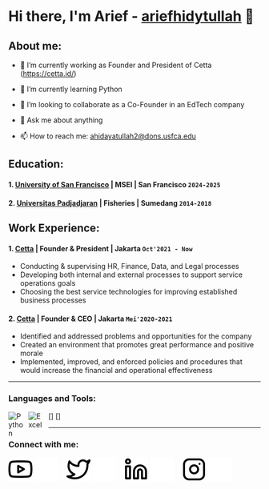 # Hi there, I'm Arief - [ariefhidytullah](https://www.instagram.com/ariefhidytullah/) 👋
## About me:
- 🔭 I’m currently working as Founder and President of Cetta (https://cetta.id/) 
- 🌱 I’m currently learning Python 
- 👯 I’m looking to collaborate as a Co-Founder in an EdTech company

- 💬 Ask me about anything
- 📫 How to reach me: ahidayatullah2@dons.usfca.edu

## Education:

#### 1. [University of San Francisco](https://www.ugm.ac.id) | MSEI | San Francisco `2024-2025`
   
#### 2. [Universitas Padjadjaran](https://www.unpad.ac.id/) | Fisheries | Sumedang `2014-2018`
   

## Work Experience:
#### 1. [Cetta](https://cetta.id/) | Founder & President | Jakarta `Oct'2021 - Now`
   - Conducting & supervising HR, Finance, Data, and Legal processes
   - Developing both internal and external processes to support service operations goals
   - Choosing the best service technologies for improving established business
processes

#### 2. [Cetta](https://cetta.id/) | Founder & CEO | Jakarta `Mei'2020-2021`
   - Identified and addressed problems and opportunities for the company
   - Created an environment that promotes great performance and positive morale
   - Implemented, improved, and enforced policies and procedures that would increase the financial and operational effectiveness
     
---

### Languages and Tools:

[<img align="left" alt="Python" width="30px" src="https://upload.wikimedia.org/wikipedia/commons/thumb/c/c3/Python-logo-notext.svg/110px-Python-logo-notext.svg.png?20100317150552" style="padding-right:10px;"/>]
[<img align="left" alt="Excel" width="30px" src="https://is2-ssl.mzstatic.com/image/thumb/Purple126/v4/a8/fd/5a/a8fd5a84-c6f1-355f-3b9f-6e86598efaa3/XCEL.png/1200x630bb.png" style="padding-right:10px;"/>]

---
### Connect with me:

[![website](./img/youtube-light.svg)](https://www.youtube.com/@KakArief_H#gh-light-mode-only)
[![website](./img/youtube-dark.svg)](https://www.youtube.com/@KakArief_H#gh-dark-mode-only)
&nbsp;&nbsp;
[![website](./img/twitter-light.svg)](https://twitter.com/vincentwwidyan#gh-light-mode-only)
[![website](./img/twitter-dark.svg)](https://twitter.com/vincentwwidyan#gh-dark-mode-only)
&nbsp;&nbsp;
[![website](./img/linkedin-light.svg)](https://www.linkedin.com/in/ariefhidayatullah/#gh-light-mode-only)
[![website](./img/linkedin-dark.svg)](https://www.linkedin.com/in/ariefhidayatullah/#gh-dark-mode-only)
&nbsp;&nbsp;
[![website](./img/instagram-light.svg)](https://x.com/arief_h#gh-light-mode-only)
[![website](./img/instagram-dark.svg)](https://x.com/arief_h#gh-dark-mode-only)

